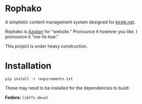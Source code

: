 # Rophako

A simplistic content management system designed for
[kirsle.net](http://www.kirsle.net/).

Rophako is [Azulian](http://www.kirsle.net/wizards/translator.html) for
"website." Pronounce it however you like. I pronounce it "roe-fa-koe."

This project is under heavy construction.

# Installation

`pip install -r requirements.txt`

These may need to be installed for the dependencies to build:

**Fedora:** `libffi-devel`
